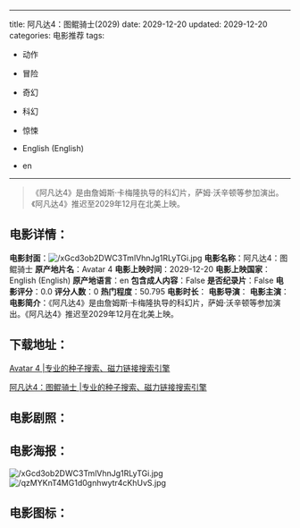 
---
title: 阿凡达4：图鲲骑士(2029)
date: 2029-12-20
updated: 2029-12-20
categories: 电影推荐
tags:
- 动作
- 冒险
- 奇幻
- 科幻
- 惊悚

- English (English)
- en
---


> 《阿凡达4》是由詹姆斯·卡梅隆执导的科幻片，萨姆·沃辛顿等参加演出。《阿凡达4》推迟至2029年12月在北美上映。

## **电影详情**：

**电影封面**：<img src="https://image.tmdb.org/t/p/w200/xGcd3ob2DWC3TmlVhnJg1RLyTGi.jpg" alt="/xGcd3ob2DWC3TmlVhnJg1RLyTGi.jpg" title="/xGcd3ob2DWC3TmlVhnJg1RLyTGi.jpg">
**电影名称**：阿凡达4：图鲲骑士
**原产地片名**：Avatar 4
**电影上映时间**：2029-12-20
**电影上映国家**：English (English)
**原产地语言**：en
**包含成人内容**：False
**是否纪录片**：False
**电影评分**：0.0
**评分人数**：0
**热门程度**：50.795
**电影时长**：
**电影导演**：
**电影主演**：
**电影简介**：《阿凡达4》是由詹姆斯·卡梅隆执导的科幻片，萨姆·沃辛顿等参加演出。《阿凡达4》推迟至2029年12月在北美上映。

## **下载地址**：
[Avatar 4 |专业的种子搜索、磁力链接搜索引擎](https://movie.amd794.com:2083/?search=Avatar%204&ordering=&mode=match_phrase&page_size=10&page=1)

[阿凡达4：图鲲骑士 |专业的种子搜索、磁力链接搜索引擎](https://movie.amd794.com:2083/?search=%E9%98%BF%E5%87%A1%E8%BE%BE4%EF%BC%9A%E5%9B%BE%E9%B2%B2%E9%AA%91%E5%A3%AB&ordering=&mode=match_phrase&page_size=10&page=1)
 

## **电影剧照**：


## **电影海报**：
<img src="https://image.tmdb.org/t/p/original/xGcd3ob2DWC3TmlVhnJg1RLyTGi.jpg" alt="/xGcd3ob2DWC3TmlVhnJg1RLyTGi.jpg" title="/xGcd3ob2DWC3TmlVhnJg1RLyTGi.jpg"><img src="https://image.tmdb.org/t/p/original/qzMYKnT4MG1d0gnhwytr4cKhUvS.jpg" alt="/qzMYKnT4MG1d0gnhwytr4cKhUvS.jpg" title="/qzMYKnT4MG1d0gnhwytr4cKhUvS.jpg">

## **电影图标**：

